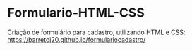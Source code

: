 # Formulario-HTML-CSS
Criação de formulário para cadastro, utilizando HTML e CSS:
https://barretoj20.github.io/formulariocadastro/
